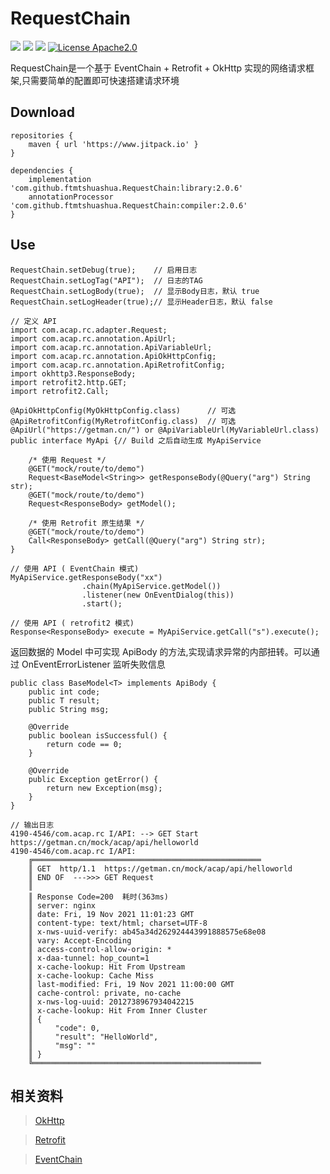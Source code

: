 RequestChain
=====
[![](https://jitpack.io/v/ftmtshuashua/RequestChain.svg)](https://jitpack.io/#ftmtshuashua/RequestChain)
[![](https://img.shields.io/badge/android-5.0%2B-blue)]()
[![](https://img.shields.io/badge/jdk-1.8%2B-blue)]()
[![License Apache2.0](http://img.shields.io/badge/license-Apache2.0-brightgreen.svg?style=flat)](http://www.apache.org/licenses/LICENSE-2.0.html)

RequestChain是一个基于 EventChain + Retrofit + OkHttp 实现的网络请求框架,只需要简单的配置即可快速搭建请求环境

Download
-------

```
repositories {
    maven { url 'https://www.jitpack.io' }
}

dependencies {
    implementation 'com.github.ftmtshuashua.RequestChain:library:2.0.6'
    annotationProcessor 'com.github.ftmtshuashua.RequestChain:compiler:2.0.6'
}
```

Use
--------

```
RequestChain.setDebug(true);    // 启用日志
RequestChain.setLogTag("API");  // 日志的TAG
RequestChain.setLogBody(true);  // 显示Body日志，默认 true
RequestChain.setLogHeader(true);// 显示Header日志，默认 false
```

```
// 定义 API
import com.acap.rc.adapter.Request;
import com.acap.rc.annotation.ApiUrl;
import com.acap.rc.annotation.ApiVariableUrl;
import com.acap.rc.annotation.ApiOkHttpConfig;
import com.acap.rc.annotation.ApiRetrofitConfig;
import okhttp3.ResponseBody;
import retrofit2.http.GET;
import retrofit2.Call;

@ApiOkHttpConfig(MyOkHttpConfig.class)      // 可选
@ApiRetrofitConfig(MyRetrofitConfig.class)  // 可选
@ApiUrl("https://getman.cn/") or @ApiVariableUrl(MyVariableUrl.class)
public interface MyApi {// Build 之后自动生成 MyApiService

    /* 使用 Request */
    @GET("mock/route/to/demo")
    Request<BaseModel<String>> getResponseBody(@Query("arg") String str);
    @GET("mock/route/to/demo")
    Request<ResponseBody> getModel();
    
    /* 使用 Retrofit 原生结果 */
    @GET("mock/route/to/demo")
    Call<ResponseBody> getCall(@Query("arg") String str);
}
```

```
// 使用 API ( EventChain 模式)
MyApiService.getResponseBody("xx")
                .chain(MyApiService.getModel())
                .listener(new OnEventDialog(this))
                .start();

// 使用 API ( retrofit2 模式)
Response<ResponseBody> execute = MyApiService.getCall("s").execute();
```

返回数据的 Model 中可实现 ApiBody 的方法,实现请求异常的内部扭转。可以通过 OnEventErrorListener 监听失败信息

```
public class BaseModel<T> implements ApiBody {
    public int code;
    public T result;
    public String msg;

    @Override
    public boolean isSuccessful() {
        return code == 0;
    }

    @Override
    public Exception getError() {
        return new Exception(msg);
    }
}

```

```
// 输出日志
4190-4546/com.acap.rc I/API: --> GET Start https://getman.cn/mock/acap/api/helloworld
4190-4546/com.acap.rc I/API:  
    ╔═══════════════════════════════════════════════════
    ║ GET  http/1.1  https://getman.cn/mock/acap/api/helloworld
    ║ END OF  --->>> GET Request
    ║ 
    ║ Response Code=200  耗时(363ms)
    ║ server: nginx
    ║ date: Fri, 19 Nov 2021 11:01:23 GMT
    ║ content-type: text/html; charset=UTF-8
    ║ x-nws-uuid-verify: ab45a34d262924443991888575e68e08
    ║ vary: Accept-Encoding
    ║ access-control-allow-origin: *
    ║ x-daa-tunnel: hop_count=1
    ║ x-cache-lookup: Hit From Upstream
    ║ x-cache-lookup: Cache Miss
    ║ last-modified: Fri, 19 Nov 2021 11:00:00 GMT
    ║ cache-control: private, no-cache
    ║ x-nws-log-uuid: 2012738967934042215
    ║ x-cache-lookup: Hit From Inner Cluster
    ║ {
    ║     "code": 0,
    ║     "result": "HelloWorld",
    ║     "msg": ""
    ║ }
    ╚═══════════════════════════════════════════════════
```

相关资料
--------
> [OkHttp](https://github.com/square/okhttp)

> [Retrofit](https://github.com/square/retrofit)

> [EventChain](https://github.com/ftmtshuashua/EventChain)